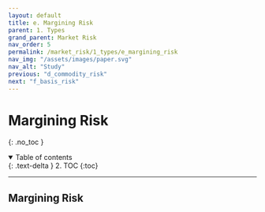 ```yaml
---
layout: default
title: e. Margining Risk
parent: 1. Types
grand_parent: Market Risk
nav_order: 5
permalink: /market_risk/1_types/e_margining_risk
nav_img: "/assets/images/paper.svg"
nav_alt: "Study"
previous: "d_commodity_risk"
next: "f_basis_risk"
---
```


# Margining Risk

{: .no_toc }

<details open markdown="block">
  <summary>
    Table of contents
  </summary>
  {: .text-delta }
2. TOC
{:toc}
</details>

---

<div class="theory" markdown="1">

## Margining Risk


</div>